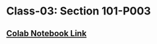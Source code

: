 # Class-03: Section 101-P003

## [Colab Notebook Link](https://colab.research.google.com/drive/1yzrMG7KGJ6WMbDKramQI-ijVjAD6TqlQ?usp=sharing)